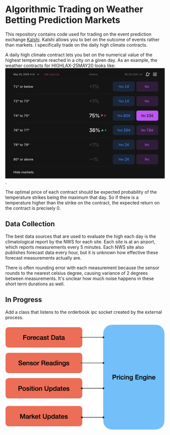 # Algorithmic Trading on Weather Betting Prediction Markets

This repository contains code used for trading on the event prediction exchange [Kalshi](https://kalshi.com/?category=all). Kalshi allows you to bet on the outcome of events rather than markets. I specifically trade on the daily high climate contracts.

A daily high climate contract lets you bet on the numerical value of the highest temperature reached in a city on a given day. As an example, the weather contracts for HIGHLAX-25MAY20 looks like:
![alt text](images/image.png).

The optimal price of each contract should be expected probability of the temperature strikes being the maximum that day. So if there is a temperature higher than the strike on the contract, the expected return on the contract is precisely 0.

## Data Collection
The best data sources that are used to evaluate the high each day is the climatological report by the NWS for each site. Each site is at an airport, which reports measurements every 5 minutes. Each NWS site also publishes forecast data every hour, but it is unknown how effective these forecast measurements actually are.

There is often rounding error with each measurement because the sensor rounds to the nearest celsius degree, causing variance of 2 degrees between measurements. It's unclear how much noise happens in these short term durations as well.

## In Progress
Add a class that listens to the orderbook ipc socket created by the external process.

![alt text](images/trading-algorithm.png)
